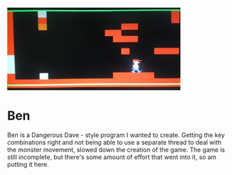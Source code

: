 ![Alt text](images/ben.jpg?raw=true "Ben")

Ben
===

Ben is a Dangerous Dave - style program I wanted to create. Getting the key combinations right and not being able to use a separate thread to deal with the monster movement, slowed down the creation of the game. The game is still incomplete, but there's some amount of effort that went into it, so am putting it here.
